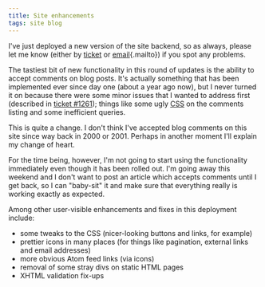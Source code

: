 ```yaml
---
title: Site enhancements
tags: site blog
---
```


I've just deployed a new version of the site backend, so as always, please let me know (either by [ticket](/issues/new) or [email](mailto:win@wincent.com){.mailto}) if you spot any problems.

The tastiest bit of new functionality in this round of updates is the ability to accept comments on blog posts. It's actually something that has been implemented ever since day one (about a year ago now), but I never turned it on because there were some minor issues that I wanted to address first (described in [ticket \#1261](/issues/1261)); things like some ugly [CSS](/wiki/CSS) on the comments listing and some inefficient queries.

This is quite a change. I don't think I've accepted blog comments on this site since way back in 2000 or 2001. Perhaps in another moment I'll explain my change of heart.

For the time being, however, I'm not going to start using the functionality immediately even though it has been rolled out. I'm going away this weekend and I don't want to post an article which accepts comments until I get back, so I can "baby-sit" it and make sure that everything really is working exactly as expected.

Among other user-visible enhancements and fixes in this deployment include:

-   some tweaks to the CSS (nicer-looking buttons and links, for example)
-   prettier icons in many places (for things like pagination, external links and email addresses)
-   more obvious Atom feed links (via icons)
-   removal of some stray divs on static HTML pages
-   XHTML validation fix-ups
